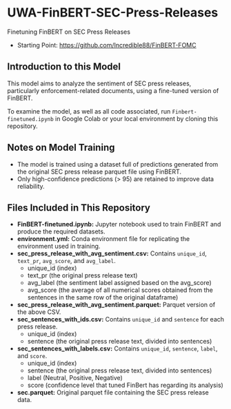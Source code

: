 # UWA-FinBERT-SEC-Press-Releases
Finetuning FinBERT on SEC Press Releases
- Starting Point: https://github.com/Incredible88/FinBERT-FOMC

## Introduction to this Model
This model aims to analyze the sentiment of SEC press releases, particularly enforcement-related documents, using a fine-tuned version of FinBERT.

To examine the model, as well as all code associated, run `Finbert-finetuned.ipynb` in Google Colab or your local environment by cloning this repository. 

## Notes on Model Training
- The model is trained using a dataset full of predictions generated from the original SEC press release parquet file using FinBERT.  
- Only high-confidence predictions (> 95) are retained to improve data reliability.


## Files Included in This Repository
- **FinBERT-finetuned.ipynb:** Jupyter notebook used to train FinBERT and produce the required datasets.  
- **environment.yml:** Conda environment file for replicating the environment used in training.  
- **sec_press_release_with_avg_sentiment.csv:** Contains `unique_id`, `text_pr`, `avg_score`, and `avg_label`.
    - unique_id (index)
    - text_pr (the original press release text)
    - avg_label (the sentiment label assigned based on the avg_score) 
    - avg_score (the average of all numerical scores obtained from the sentences in the same row of the original dataframe)
- **sec_press_release_with_avg_sentiment.parquet:** Parquet version of the above CSV.  
- **sec_sentences_with_ids.csv:** Contains `unique_id` and `sentence` for each press release. 
    - unique_id (index)
    - sentence (the original press release text, divided into sentences)
- **sec_sentences_with_labels.csv:** Contains `unique_id`, `sentence`, `label`, and `score`. 
    - unique_id (index)
    - sentence (the original press release text, divided into sentences)
    - label (Neutral, Positive, Negative)
    - score (confidence level that tuned FinBert has regarding its analysis)
- **sec.parquet:** Original parquet file containing the SEC press release data.
